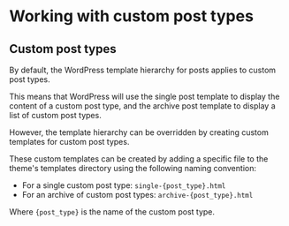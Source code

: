 # Working with custom post types



## Custom post types

By default, the WordPress template hierarchy for posts applies to custom post types.

This means that WordPress will use the single post template to display the content of a custom post type, and the archive post template to display a list of custom post types.

However, the template hierarchy can be overridden by creating custom templates for custom post types.

These custom templates can be created by adding a specific file to the theme's templates directory using the following naming convention:

- For a single custom post type: `single-{post_type}.html`
- For an archive of custom post types: `archive-{post_type}.html`

Where `{post_type}` is the name of the custom post type.


